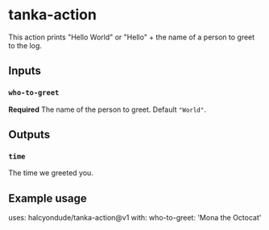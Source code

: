 # tanka-action

This action prints "Hello World" or "Hello" + the name of a person to greet to the log.

## Inputs

### `who-to-greet`

**Required** The name of the person to greet. Default `"World"`.

## Outputs

### `time`

The time we greeted you.

## Example usage

uses: halcyondude/tanka-action@v1
with:
  who-to-greet: 'Mona the Octocat'
